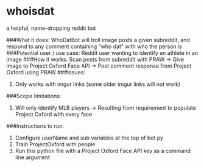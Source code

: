 # whoisdat
a helpful, name-dropping reddit bot

###What it does:
WhoDatBot will troll image posts a given subreddit, and respond to any comment containing "who dat" with who the person is
###Potential user / use case:
Reddit user wanting to identify an athlete in an image
###How it works:
Scan posts from subreddit with PRAW -> Give image to Project Oxford Face API -> Post comment response from Project Oxford using PRAW 
###Issues:
1. Only works with imgur links (some older imgur links will not work)

###Scope limitations:
1. Will only identify MLB players -> Resulting from requirement to populate Project Oxford with every face

###Instructions to run:
1. Configure userName and sub variables at the top of bot.py
2. Train ProjectOxford with people
3. Run this python file with a Project Oxford Face API key as a command line argument
